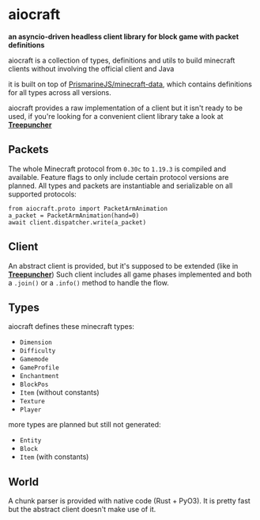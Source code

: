 # aiocraft
**an asyncio-driven headless client library for block game with packet definitions**

aiocraft is a collection of types, definitions and utils to build minecraft clients without involving the official client and Java

it is built on top of [PrismarineJS/minecraft-data](https://github.com/PrismarineJS/minecraft-data), which contains definitions for all types across all versions.

aiocraft provides a raw implementation of a client but it isn't ready to be used, if you're looking for a convenient client library take a look at **[Treepuncher](https://git.alemi.dev/treepuncher/about)**

## Packets
The whole Minecraft protocol from `0.30c` to `1.19.3` is compiled and available.
Feature flags to only include certain protocol versions are planned.
All types and packets are instantiable and serializable on all supported protocols:
```
from aiocraft.proto import PacketArmAnimation
a_packet = PacketArmAnimation(hand=0)
await client.dispatcher.write(a_packet)
```

## Client
An abstract client is provided, but it's supposed to be extended (like in **[Treepuncher](https://git.alemi.dev/treepuncher/about)**)
Such client includes all game phases implemented and both a `.join()` or a `.info()` method to handle the flow.

## Types
aiocraft defines these minecraft types:

 * `Dimension`
 * `Difficulty`
 * `Gamemode`
 * `GameProfile`
 * `Enchantment`
 * `BlockPos`
 * `Item` (without constants)
 * `Texture`
 * `Player`

more types are planned but still not generated:

 * `Entity`
 * `Block`
 * `Item` (with constants)

## World
A chunk parser is provided with native code (Rust + PyO3). It is pretty fast but the abstract client doesn't make use of it.

